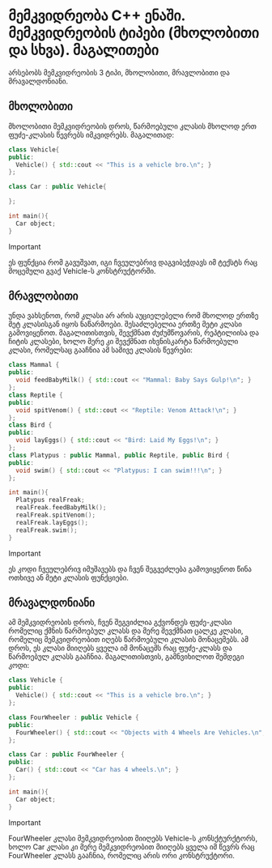 # მემკვიდრეობა C++ ენაში. მემკვიდრეობის ტიპები (მხოლობითი და სხვა).  მაგალითები

არსებობს მემკვიდრეობის 3 ტიპი, მხოლობითი, მრავლობითი და მრავალდონიანი.

## მხოლობითი
მხოლობითი მემკვიდრეობის დროს, წარმოებული კლასის მხოლოდ ერთ ფუძე-კლასის წევრებს იმკვიდრებს. მაგალითად:
```cpp
class Vehicle{
public:
  Vehicle() { std::cout << "This is a vehicle bro.\n"; }
};

class Car : public Vehicle{

};

int main(){
  Car object;
}
```
> [!IMPORTANT]
> ეს ფუნქცია რომ გავუშვათ, იგი ჩვეულებრივ დაგვიბეჭდავს იმ ტექსტს რაც მოცემული გვაქ Vehicle-ს კონსტრუქტორში.

## მრავლობითი
უნდა ვახსენოთ, რომ კლასი არ არის აუციელებელი რომ მხოლოდ ერთზე მეტ კლასისგან იყოს ნაწარმოები. შესაძლებელია ერთზე მეტი კლასი გამოვიყენოთ. მაგალითისთვის, შევქმნათ ძუძუმწოვარის, რეპტილიისა და ჩიტის კლასები, ხოლო მერე კი შევქმნათ იხვნისკარტა წარმოებული კლასი, რომელსაც გააჩნია ამ სამივე კლასის წევრები:
```cpp
class Mammal {
public:
  void feedBabyMilk() { std::cout << "Mammal: Baby Says Gulp!\n"; }
};
class Reptile {
public:
  void spitVenom() { std::cout << "Reptile: Venom Attack!\n"; }
};
class Bird {
public:
  void layEggs() { std::cout << "Bird: Laid My Eggs!\n"; }
};
class Platypus : public Mammal, public Reptile, public Bird {
public:
  void swim() { std::cout << "Platypus: I can swim!!!\n"; }
};

int main(){
  Platypus realFreak;
  realFreak.feedBabyMilk();
  realFreak.spitVenom();
  realFreak.layEggs();
  realFreak.swim();
}
```
> [!IMPORTANT]
> ეს კოდი ჩვეულებრივ იმუშავებს და ჩვენ შეგვეძლება გამოვიყენოთ წინა ოთხივე ან მეტი კლასის ფუნქციები.

## მრავალდონიანი
ამ მემკვიდრეობის დროს, ჩვენ შეგვიძლია გქვონდეს ფუძე-კლასი რომელიც ქმნის წარმოებულ კლასს და მერე შევქმნათ ცალკე კლასი, რომელიც მემკვიდრეობით იღებს წარმოებული კლასის მონაცემებს. ამ დროს, ეს კლასი მიიღებს ყველა იმ მონაცემს რაც ფუძე-კლასს და წარმოებულ კლასს გააჩნია. მაგალითისთვის, გამნვიხილოთ შემდეგი კოდი:
```cpp
class Vehicle {
public:
  Vehicle() { std::cout << "This is a vehicle bro.\n"; }
};

class FourWheeler : public Vehicle {
public:
  FourWheeler() { std::cout << "Objects with 4 Wheels Are Vehicles.\n"; }
};

class Car : public FourWheeler {
public:
  Car() { std::cout << "Car has 4 wheels.\n"; }
};

int main(){
  Car object;
}
```
> [!IMPORTANT]
> FourWheeler კლასი მემკვიდრეობით მიიღებს Vehicle-ს კონსქტურქტორს, ხოლო Car კლასი კი მერე მემკვიდრეობით მიიღებს ყველა იმ წევრს რაც FourWheeler კლასს გააჩნია, რომელიც არის ორი კონსტრუქტორი.
